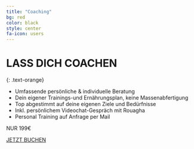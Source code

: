 ```yaml
---
title: "Coaching"
bg: red
color: black
style: center
fa-icon: users
---
```


# LASS DICH COACHEN
{: .text-orange}

* Umfassende persönliche & individuelle Beratung
* Dein eigener Trainings-und Ernährungsplan, keine Massenabfertigung
* Top abgestimmt auf deine eigenen Ziele und Bedürfnisse
* Inkl. persönlichem Videochat-Gespräch mit Rouagha
* Personal Training auf Anfrage per Mail

NUR 199€

<a class="pure-button button-warning" href="#kontakt">JETZT BUCHEN</a>
